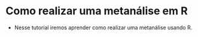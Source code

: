 # Como realizar uma metanálise em R
* Nesse tutorial iremos aprender como realizar uma metanálise usando R. 